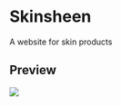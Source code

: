 # Skinsheen
A website for skin products
## Preview 
![](https://github.com/CharanpreetKaur03/Skinsheen/skinsheen.jpeg) 
